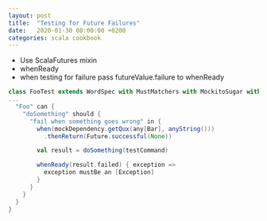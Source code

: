 ```yaml
---
layout: post
title:  "Testing for Future Failures"
date:   2020-01-30 08:00:00 +0200
categories: scala cookbook
---
```


- Use ScalaFutures mixin
- whenReady
- when testing for failure pass futureValue.failure to whenReady

```scala
class FooTest extends WordSpec with MustMatchers with MockitoSugar with ScalaFutures {
...
  "Foo" can {
    "doSomething" should {
      "fail when something goes wrong" in {
        when(mockDependency.getQux(any[Bar], anyString()))
          .thenReturn(Future.successful(None))

        val result = doSomething(testCommand)

        whenReady(result.failed) { exception =>
          exception mustBe an [Exception]
        }
      }
    }
  }
}
```
